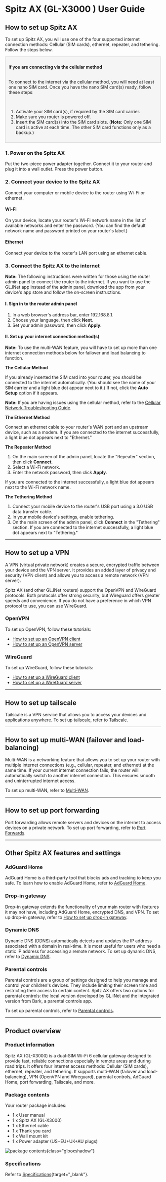 # Spitz AX (GL-X3000 ) User Guide

## How to set up Spitz AX

To set up Spitz AX, you will use one of the four supported internet connection methods: Cellular (SIM cards), ethernet, repeater, and tethering. Follow the steps below. 

<div class="callout">

<b> If you are connecting via the cellular method </b> <br>

<br> To connect to the internet via the cellular method, you will need at least one nano SIM card. Once you have the nano SIM card(s) ready, follow these steps: <br>

<br>

1. Activate your SIM card(s), if required by the SIM card carrier. <br>
2. Make sure you router is powered off. <br>
3. Insert the SIM card(s) into the SIM card slots. (<b>Note:</b> Only one SIM card is active at each time. The other SIM card functions only as a backup.)

</div>

<style type="text/css" rel="stylesheet">
.callout {
  border: 1px solid #ccc;
  background-color: #f5f5f5;
  padding: 10px;
  margin-bottom: 10px;
}
</style>

### 1. Power on the Spitz AX

Put the two-piece power adapter together. Connect it to your router and plug it into a wall outlet. Press the power button.

### 2. Connect your device to the Spitz AX

Connect your computer or mobile device to the router using Wi-Fi or ethernet.

#### Wi-Fi

On your device, locate your router's Wi-Fi network name in the list of available networks and enter the password. (You can find the default network name and password printed on your router's label.)

#### Ethernet
Connect your device to the router's LAN port using an ethernet cable. 

### 3. Connect the Spitz AX to the internet 

**Note:** The following instructions were written for those using the router admin panel to connect the router to the internet. If you want to use the GL.iNet app instead of the admin panel, download the app from your device's app store and follow the on-screen instructions. 

#### I. Sign in to the router admin panel 

1. In a web browser's address bar, enter 192.168.8.1. 
2. Choose your language, then click **Next**.
3. Set your admin password, then click **Apply**. 

#### II. Set up your internet connection method(s)

**Note:** To use the multi-WAN feature, you will have to set up more than one internet connection methods below for failover and load balancing to function.

**The Cellular Method**

If you already inserted the SIM card into your router, you should be connected to the internet automatically. (You should see the name of your SIM carrier and a light blue dot appear next to it.) If not, click the **Auto Setup** option if it appears. 

**Note:** If you are having issues using the cellular method, refer to the [Cellular Network Troubleshooting Guide](https://docs.gl-inet.com/router/en/4/faq/gl-x3000_gl-xe3000_connection_optimization/). 

**The Ethernet Method**

Connect an ethernet cable to your router's WAN port and an upstream device, such as a modem. If you are connected to the internet successfully, a light blue dot appears next to "Ethernet."

**The Repeater Method**

1. On the main screen of the admin panel, locate the "Repeater" section, then click **Connect**.
2. Select a Wi-Fi network. 
3. Enter the network password, then click **Apply**.

If you are connected to the internet successfully, a light blue dot appears next to the Wi-Fi network name. 

**The Tethering Method**

1. Connect your mobile device to the router's USB port using a 3.0 USB data transfer cable. 
2. In your mobile device's settings, enable tethering. 
3. On the main screen of the admin panel, click **Connect** in the "Tethering" section. 
If you are connected to the internet successfully, a light blue dot appears next to "Tethering."

---

## How to set up a VPN 

A VPN (virtual private network) creates a secure, encrypted traffic between your device and the VPN server. It provides an added layer of privacy and security (VPN client) and allows you to access a remote network (VPN server). 

Spitz AX (and other GL.iNet routers) support the OpenVPN and WireGuard protocols. Both protocols offer strong security, but Wireguard offers greater speeds and convenience. If you do not have a preference in which VPN protocol to use, you can use WireGuard. 

### OpenVPN 

To set up OpenVPN, follow these tutorials:

* [How to set up an OpenVPN client](https://docs.gl-inet.com/router/en/4/interface_guide/openvpn_client/)
* [How to set up an OpenVPN server](https://docs.gl-inet.com/router/en/4/interface_guide/openvpn_server/)

### WireGuard

To set up WireGuard, follow these tutorials:

* [How to set up a WireGuard client](https://docs.gl-inet.com/router/en/4/interface_guide/wireguard_client/)
* [How to set up a WireGuard server](https://docs.gl-inet.com/router/en/4/interface_guide/wireguard_server/)

---

## How to set up tailscale

Tailscale is a VPN service that allows you to access your devices and applications anywhere. To set up tailscale, refer to [Tailscale](https://docs.gl-inet.com/router/en/4/interface_guide/tailscale/). 

---

## How to set up multi-WAN (failover and load-balancing)

Multi-WAN is a networking feature that allows you to set up your router with multiple internet connections (e.g., cellular, repeater, and ethernet) at the same time. If your current internet connection fails, the router will automatically switch to another internet connection. This ensures smooth and uninterrupted internet access. 

To set up multi-WAN, refer to [Multi-WAN](https://docs.gl-inet.com/router/en/4/interface_guide/multi-wan/). 

---

## How to set up port forwarding

Port forwarding allows remote servers and devices on the internet to access devices on a private network. To set up port forwarding, refer to [Port Forwards](https://docs.gl-inet.com/router/en/4/interface_guide/firewall/#port-forwards). 

---

## Other Spitz AX features and settings

### AdGuard Home

AdGuard Home is a third-party tool that blocks ads and tracking to keep you safe. To learn how to enable AdGuard Home, refer to [AdGuard Home](https://docs.gl-inet.com/router/en/4/interface_guide/adguardhome/). 

### Drop-in gateway 

Drop-in gateway extends the functionality of your main router with features it may not have, including AdGuard Home, encrypted DNS, and VPN. To set up drop-in gateway, refer to [How to set up drop-in gateway](https://docs.gl-inet.com/router/en/4/tutorials/how_to_set_up_drop_in_gateway/). 

### Dynamic DNS

Dynamic DNS (DDNS) automatically detects and updates the IP address associated with a domain in real-time. It is most useful for users who need a static IP address for accessing a remote network. To set up dynamic DNS, refer to [Dynamic DNS](https://docs.gl-inet.com/router/en/4/interface_guide/ddns/). 

### Parental controls

Parental controls are a group of settings designed to help you manage and control your children's devices. They include limiting their screen time and restricting their access to certain content. Spitz AX offers two options for parental controls: the local version developed by GL.iNet and the integrated version from Bark, a parental controls app. 

To set up parental controls, refer to [Parental controls](https://docs.gl-inet.com/router/en/4/interface_guide/parental_control). 

---

## Product overview

### Product information

Spitz AX (GL-X3000) is a dual-SIM Wi-Fi 6 cellular gateway designed to provide fast, reliable connections especially in remote areas and during road trips. It offers four internet access methods: Cellular (SIM cards), ethernet, repeater, and tethering. It supports multi-WAN (failover and load-balancing), VPN (OpenVPN and Wireguard), parental controls, AdGuard Home, port forwarding, Tailscale, and more. 

### Package contents

Your router package includes:

- 1 x User manual
- 1 x Spitz AX (GL-X3000)
- 1 x Ethernet cable
- 1 x Thank you card
- 1 x Wall mount kit
- 1 x Power adapter (US+EU+UK+AU plugs)

![package contents](https://static.gl-inet.com/docs/router/en/4/user_guide/gl-x3000/first_time_setup/x3000_unboxing.jpg){class="glboxshadow"}

### Specifications

Refer to [Specifications](https://www.gl-inet.com/products/gl-x3000/#specs){target="_blank"}. 